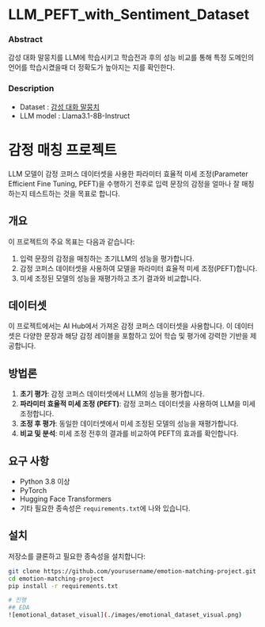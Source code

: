 # LLM_PEFT_with_Sentiment_Dataset

### Abstract
감성 대화 말뭉치를 LLM에 학습시키고 학습전과 후의 성능 비교를 통해 특정 도메인의 언어를 학습시켰을때 더 정확도가 높아지는 지를 확인한다.

### Description
- Dataset : [감성 대화 말뭉치](https://www.aihub.or.kr/aihubdata/data/view.do?currMenu=115&topMenu=100&aihubDataSe=realm&dataSetSn=86)
- LLM model : Llama3.1-8B-Instruct

# 감정 매칭 프로젝트

LLM 모델이 감정 코퍼스 데이터셋을 사용한 파라미터 효율적 미세 조정(Parameter Efficient Fine Tuning, PEFT)을 수행하기 전후로 입력 문장의 감정을 얼마나 잘 매칭하는지 테스트하는 것을 목표로 합니다.

## 개요

이 프로젝트의 주요 목표는 다음과 같습니다:
1. 입력 문장의 감정을 매칭하는 초기LLM의 성능을 평가합니다.
2. 감정 코퍼스 데이터셋을 사용하여 모델을 파라미터 효율적 미세 조정(PEFT)합니다.
3. 미세 조정된 모델의 성능을 재평가하고 초기 결과와 비교합니다.

## 데이터셋

이 프로젝트에서는 AI Hub에서 가져온 감정 코퍼스 데이터셋을 사용합니다. 이 데이터셋은 다양한 문장과 해당 감정 레이블을 포함하고 있어 학습 및 평가에 강력한 기반을 제공합니다.

## 방법론

1. **초기 평가**: 감정 코퍼스 데이터셋에서 LLM의 성능을 평가합니다.
2. **파라미터 효율적 미세 조정 (PEFT)**: 감정 코퍼스 데이터셋을 사용하여 LLM을 미세 조정합니다.
3. **조정 후 평가**: 동일한 데이터셋에서 미세 조정된 모델의 성능을 재평가합니다.
4. **비교 및 분석**: 미세 조정 전후의 결과를 비교하여 PEFT의 효과를 확인합니다.

## 요구 사항

- Python 3.8 이상
- PyTorch
- Hugging Face Transformers
- 기타 필요한 종속성은 `requirements.txt`에 나와 있습니다.

## 설치

저장소를 클론하고 필요한 종속성을 설치합니다:

```bash
git clone https://github.com/yourusername/emotion-matching-project.git
cd emotion-matching-project
pip install -r requirements.txt

# 진행
## EDA
![emotional_dataset_visual](./images/emotional_dataset_visual.png)

